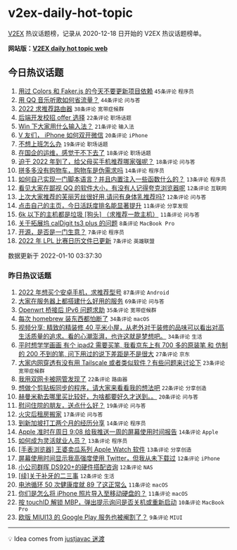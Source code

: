 # v2ex-daily-hot-topic

[V2EX](https://www.v2ex.com/) 热议话题榜，记录从 2020-12-18 日开始的 V2EX 热议话题榜单。

**网站版：[V2EX daily hot topic web](https://boojack.github.io/v2ex-daily-hot-topic-web/)**

## 今日热议话题

<!-- TODAY BEGIN -->

1. [用过 Colors 和 Faker.js 的今天不要更新项目依赖](https://www.v2ex.com/t/827224) `45条评论` `程序员`
1. [用 QQ 音乐听歌如何省流量？](https://www.v2ex.com/t/827208) `44条评论` `问与答`
1. [2022 求推荐路由器](https://www.v2ex.com/t/827212) `38条评论` `宽带症候群`
1. [后端开发校招 offer 选择](https://www.v2ex.com/t/827223) `22条评论` `职场话题`
1. [Win 下大家用什么输入法？](https://www.v2ex.com/t/827232) `21条评论` `输入法`
1. [V 友们， iPhone 如何双开微信](https://www.v2ex.com/t/827238) `20条评论` `iPhone`
1. [不想上班怎么办](https://www.v2ex.com/t/827233) `19条评论` `职场话题`
1. [在国企的运维，感觉干不下去了](https://www.v2ex.com/t/827241) `18条评论` `职场话题`
1. [迫于 2022 年到了，给父母买手机推荐哪家强呢？](https://www.v2ex.com/t/827237) `18条评论` `问与答`
1. [拼多多没有购物车，购物车是伪需求吗](https://www.v2ex.com/t/827246) `14条评论` `程序员`
1. [如何自己实现一门脚本语言？并且内置注入一些函数什么的？](https://www.v2ex.com/t/827209) `13条评论` `程序员`
1. [看见大家在鄙视 QQ 的软件大小，有没有人记得夸克浏览器呢](https://www.v2ex.com/t/827235) `12条评论` `互联网`
1. [上次大家推荐的芙丽芳丝很好用,请问有身体乳推荐吗?](https://www.v2ex.com/t/827228) `12条评论` `问与答`
1. [点击自己的主页，今日活跃度排名能显著提升](https://www.v2ex.com/t/827234) `11条评论` `分享发现`
1. [6k 以下的主机都是垃圾 [狗头] （求推荐一款主机）](https://www.v2ex.com/t/827231) `11条评论` `问与答`
1. [关于拓展坞 calDigit ts3 plus 的问题](https://www.v2ex.com/t/827211) `8条评论` `MacBook Pro`
1. [开源，是否是一门生意？](https://www.v2ex.com/t/827256) `7条评论` `程序员`
1. [2022 年 LPL 比赛日历文件已更新](https://www.v2ex.com/t/827250) `7条评论` `英雄联盟`

数据更新于 2022-01-10 03:37:30

<!-- TODAY END -->

### 昨日热议话题

<!-- YESTERDAY BEGIN -->

1. [2022 年想买个安卓手机，求推荐型号](https://www.v2ex.com/t/827105) `87条评论` `Android`
1. [大家在服务器上都搭建什么好用的服务](https://www.v2ex.com/t/827109) `69条评论` `问与答`
1. [Openwrt 桥接后 IPv6 问题求助](https://www.v2ex.com/t/827161) `35条评论` `宽带症候群`
1. [每次 homebrew 装东西都怕断了](https://www.v2ex.com/t/827088) `34条评论` `macOS`
1. [视频分享: 精致的精装修 40 平米小屋，从老外对于装修的品味可以看出对高生活质量的追求。看的心潮澎湃，也许这就是梦想吧。](https://www.v2ex.com/t/827093) `34条评论` `生活`
1. [平时想学学画画 有个 ipad2 需要买笔, 我看京东上有 700 多的原装笔 和 仿制的 200 不到的笔, 问下用过的说下差距是不是很大](https://www.v2ex.com/t/827079) `27条评论` `京东`
1. [大家内网穿透有没有用 Tailscale 或者类似软件？有些问题来讨论下](https://www.v2ex.com/t/827081) `23条评论` `宽带症候群`
1. [我用双网卡被网管发现了](https://www.v2ex.com/t/827166) `22条评论` `路由器`
1. [想做个剪贴板同步的程序，请大家来看看我的想法吧](https://www.v2ex.com/t/827112) `22条评论` `分享创造`
1. [赫曼米勒去哪里买比较好，为啥都要好久才送到。。](https://www.v2ex.com/t/827102) `20条评论` `问与答`
1. [慰问住院的朋友，送点什么好？](https://www.v2ex.com/t/827123) `19条评论` `问与答`
1. [火灾后租房搬家](https://www.v2ex.com/t/827162) `17条评论` `问与答`
1. [到新加坡打工两个月的经历分享](https://www.v2ex.com/t/827199) `14条评论` `程序员`
1. [Apple 准时在周日 9:08 给我推送一周的屏幕使用时间报告](https://www.v2ex.com/t/827143) `14条评论` `Apple`
1. [如何成为灵活就业人员？](https://www.v2ex.com/t/827158) `13条评论` `程序员`
1. [[手表浏览器] 王婆卖瓜系列 Apple Watch 软件](https://www.v2ex.com/t/827120) `13条评论` `分享创造`
1. [屏幕使用时间显示我高强度使用 Twitter，但我从未下载过](https://www.v2ex.com/t/827133) `12条评论` `iPhone`
1. [小公司群晖 DS920+的硬件搭配咨询](https://www.v2ex.com/t/827116) `12条评论` `NAS`
1. [[续]关于补牙的二三事](https://www.v2ex.com/t/827103) `12条评论` `生活`
1. [电池循环 50 次健康度就 89 了这正常么](https://www.v2ex.com/t/827172) `11条评论` `macOS`
1. [你们是怎么将 iPhone 照片导入至移动硬盘的？](https://www.v2ex.com/t/827114) `11条评论` `macOS`
1. [按 touchID 解锁 MBP，弹出提示询问是否关机或重新启动](https://www.v2ex.com/t/827134) `10条评论` `MacBook Pro`
1. [欧版 MIUI13 的 Google Play 服务也被阉割了？](https://www.v2ex.com/t/827138) `9条评论` `MIUI`

<!-- YESTERDAY END -->

---

💡 Idea comes from [justjavac 迷渡](https://github.com/justjavac/)
